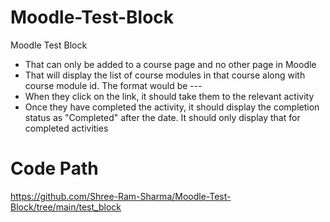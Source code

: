 # Moodle-Test-Block
Moodle Test Block

- That can only be added to a course page and no other page in Moodle
- That will display the list of course modules in that course along with course module id. The format would be <cmid>-<activity name>-<date of creation in d-M-Y format>-<completion-status>
- When they click on the link, it should take them to the relevant activity
- Once they have completed the activity, it should display the completion status as "Completed" after the date. It should only display that for completed activities
  
# Code Path
https://github.com/Shree-Ram-Sharma/Moodle-Test-Block/tree/main/test_block  
